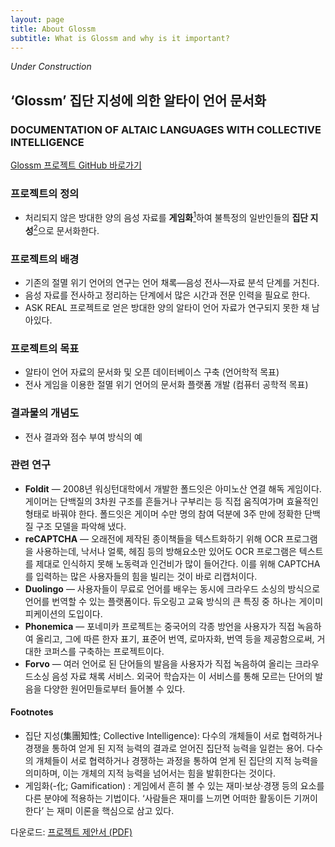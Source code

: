 ```yaml
---
layout: page
title: About Glossm
subtitle: What is Glossm and why is it important?
---
```


_Under Construction_


## ‘Glossm’ 집단 지성에 의한 알타이 언어 문서화
### DOCUMENTATION OF ALTAIC LANGUAGES WITH COLLECTIVE INTELLIGENCE

[Glossm 프로젝트 GitHub 바로가기](https://github.com/glossm/)

### 프로젝트의 정의

* 처리되지 않은 방대한 양의 음성 자료를 __게임화__<a title="Jump to Footnotes" href="#footnote"><sup>1</sup></a>하여 불특정의 일반인들의 __집단 지성__<a title="Jump to Footnotes" href="#footnote"><sup>2</sup></a>으로 문서화한다.

### 프로젝트의 배경

* 기존의 절멸 위기 언어의 연구는 언어 채록—음성 전사—자료 분석 단계를 거친다.
* 음성 자료를 전사하고 정리하는 단계에서 많은 시간과 전문 인력을 필요로 한다.
* ASK REAL 프로젝트로 얻은 방대한 양의 알타이 언어 자료가 연구되지 못한 채 남아있다.

### 프로젝트의 목표

* 알타이 언어 자료의 문서화 및 오픈 데이터베이스 구축 (언어학적 목표)
* 전사 게임을 이용한 절멸 위기 언어의 문서화 플랫폼 개발 (컴퓨터 공학적 목표)

### 결과물의 개념도

* 전사 결과와 점수 부여 방식의 예

### 관련 연구

* __Foldit__ — 2008년 워싱턴대학에서 개발한 폴드잇은 아미노산 연결 해독 게임이다. 게이머는 단백질의 3차원 구조를 흔들거나 구부리는 등 직접 움직여가며 효율적인 형태로 바꿔야 한다. 폴드잇은 게이머 수만 명의 참여 덕분에 3주 만에 정확한 단백질 구조 모델을 파악해 냈다.
* __reCAPTCHA__ — 오래전에 제작된 종이책들을 텍스트화하기 위해 OCR 프로그램을 사용하는데, 낙서나 얼룩, 헤짐 등의 방해요소만 있어도 OCR 프로그램은 텍스트를 제대로 인식하지 못해 노동력과 인건비가 많이 들어간다. 이를 위해 CAPTCHA를 입력하는 많은 사용자들의 힘을 빌리는 것이 바로 리캡처이다.
* __Duolingo__ — 사용자들이 무료로 언어를 배우는 동시에 크라우드 소싱의 방식으로 언어를 번역할 수 있는 플랫폼이다. 듀오링고 교육 방식의 큰 특징 중 하나는 게이미피케이션의 도입이다.
* __Phonemica__ — 포네미카 프로젝트는 중국어의 각종 방언을 사용자가 직접 녹음하여 올리고, 그에 따른 한자 표기, 표준어 번역, 로마자화, 번역 등을 제공함으로써, 거대한 코퍼스를 구축하는 프로젝트이다.
* __Forvo__ — 여러 언어로 된 단어들의 발음을 사용자가 직접 녹음하여 올리는 크라우드소싱 음성 자료 채록 서비스. 외국어 학습자는 이 서비스를 통해 모르는 단어의 발음을 다양한 원어민들로부터 들어볼 수 있다.

<a id="footnote"></a>
#### Footnotes

* 집단 지성(集團知性; Collective Intelligence): 다수의 개체들이 서로 협력하거나 경쟁을 통하여 얻게 된 지적 능력의 결과로 얻어진 집단적 능력을 일컫는 용어. 다수의 개체들이 서로 협력하거나 경쟁하는 과정을 통하여 얻게 된 집단의 지적 능력을 의미하며, 이는 개체의 지적 능력을 넘어서는 힘을 발휘한다는 것이다.
* 게임화(-化; Gamification) : 게임에서 흔히 볼 수 있는 재미·보상·경쟁 등의 요소를 다른 분야에 적용하는 기법이다. ‘사람들은 재미를 느끼면 어떠한 활동이든 기꺼이 한다’ 는 재미 이론을 핵심으로 삼고 있다.
 

다운로드: [프로젝트 제안서 (PDF)](/assets/glossm.pdf)

 